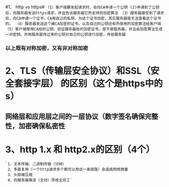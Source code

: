 #1、 http vs https#
    `（1）客户端要发起请求时，会向CA申请一个公钥
	 (2)申请到了公钥后，向服务器发送https请求，并且告诉服务器它所支持的加密算法
	（3）服务器接受到了请求后，向CA申请一个证书，CA用自己的私钥，为这个证书加密，其实服务器是无法查看这个证书的。
	（4）服务器发送这个被CA加密的证书，以及自己的公钥还有所使用的加密算法给客户端
	（5）客户端使用CA给的公钥，验证服务器给的加密证书，是不是服务器，并且由加密算法生成一对密钥。并用服务器传过来的公钥对自己的公钥进行加密，传给服务器`

### 以上既有对称加密，又有非对称加密 ###



# 2、TLS（传输层安全协议）和SSL（安全套接字层） 的区别（这个是https中的s） #

## 网络层和应用层之间的一层协议（数字签名确保完整性，加密确保私密性 ##


# 3、http 1.x 和 http2.x的区别（4个） #
    `1、文本传输、二进制传输（分帧）
	 2、多路复用（一个http请求多个都可以用这一条链路）会造成网络拥塞
	 3、头部被压缩
	 4、向服务器推送（主动）弄成全双工`

